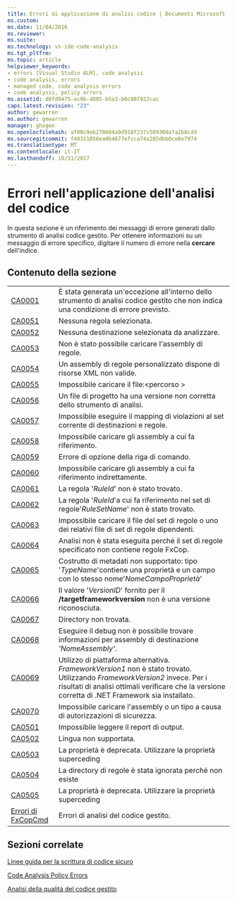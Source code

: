 ```yaml
---
title: Errori di applicazione di analisi codice | Documenti Microsoft
ms.custom: 
ms.date: 11/04/2016
ms.reviewer: 
ms.suite: 
ms.technology: vs-ide-code-analysis
ms.tgt_pltfrm: 
ms.topic: article
helpviewer_keywords:
- errors [Visual Studio ALM], code analysis
- code analysis, errors
- managed code, code analysis errors
- code analysis, policy errors
ms.assetid: d8fd9475-ac9b-4085-b5a3-b0c807922cac
caps.latest.revision: "23"
author: gewarren
ms.author: gewarren
manager: ghogen
ms.openlocfilehash: af00c9eb270604a9d918f237c50930da7a2b8cdd
ms.sourcegitcommit: f40311056ea0b4677efcca74a285dbb0ce0e7974
ms.translationtype: MT
ms.contentlocale: it-IT
ms.lasthandoff: 10/31/2017
---
```

# <a name="code-analysis-application-errors"></a>Errori nell'applicazione dell'analisi del codice
In questa sezione è un riferimento dei messaggi di errore generati dallo strumento di analisi codice gestito. Per ottenere informazioni su un messaggio di errore specifico, digitare il numero di errore nella **cercare** dell'indice.  
  
## <a name="in-this-section"></a>Contenuto della sezione  
  
|||  
|-|-|  
|[CA0001](ca0001.md)|È stata generata un'eccezione all'interno dello strumento di analisi codice gestito che non indica una condizione di errore previsto.|  
|[CA0051](ca0051.md)|Nessuna regola selezionata.|  
|[CA0052](ca0052.md)|Nessuna destinazione selezionata da analizzare.|  
|[CA0053](ca0053.md)|Non è stato possibile caricare l'assembly di regole.|  
|[CA0054](ca0054.md)|Un assembly di regole personalizzato dispone di risorse XML non valide.|  
|[CA0055](ca0055.md)|Impossibile caricare il file:\<percorso >|  
|[CA0056](ca0056.md)|Un file di progetto ha una versione non corretta dello strumento di analisi.|  
|[CA0057](ca0057.md)|Impossibile eseguire il mapping di violazioni al set corrente di destinazioni e regole.|  
|[CA0058](ca0058.md)|Impossibile caricare gli assembly a cui fa riferimento.|  
|[CA0059](ca0059.md)|Errore di opzione della riga di comando.|  
|[CA0060](ca0060.md)|Impossibile caricare gli assembly a cui fa riferimento indirettamente.|  
|[CA0061](ca0061.md)|La regola '*RuleId*' non è stato trovato.|  
|[CA0062](ca0062.md)|La regola '*RuleId*'a cui fa riferimento nel set di regole'*RuleSetName*' non è stato trovato.|  
|[CA0063](ca0063.md)|Impossibile caricare il file del set di regole o uno dei relativi file di set di regole dipendenti.|  
|[CA0064](ca0064.md)|Analisi non è stata eseguita perché il set di regole specificato non contiene regole FxCop.|  
|[CA0065](ca0065.md)|Costrutto di metadati non supportato: tipo '*TypeName*'contiene una proprietà e un campo con lo stesso nome'*NomeCampoProprietà*'|  
|[CA0066](ca0066.md)|Il valore '*VersionID*' fornito per il **/targetframeworkversion** non è una versione riconosciuta.|  
|[CA0067](ca0067.md)|Directory non trovata.|  
|[CA0068](ca0068.md)|Eseguire il debug non è possibile trovare informazioni per assembly di destinazione *'NomeAssembly'*.|  
|[CA0069](ca0069.md)|Utilizzo di piattaforma alternativa. *FrameworkVersion1* non è stato trovato. Utilizzando *FrameworkVersion2* invece. Per i risultati di analisi ottimali verificare che la versione corretta di .NET Framework sia installato.|  
|[CA0070](ca0070.md)|Impossibile caricare l'assembly o un tipo a causa di autorizzazioni di sicurezza.|  
|[CA0501](ca0501.md)|Impossibile leggere il report di output.|  
|[CA0502](ca0502.md)|Lingua non supportata.|  
|[CA0503](ca0503.md)|La proprietà è deprecata. Utilizzare la proprietà superceding|  
|[CA0504](ca0504.md)|La directory di regole è stata ignorata perché non esiste|  
|[CA0505](ca0505.md)|La proprietà è deprecata. Utilizzare la proprietà superceding|  
|[Errori di FxCopCmd](fxcopcmd-errors.md)|Errori di analisi del codice gestito.|  
  
## <a name="related-sections"></a>Sezioni correlate  
 [Linee guida per la scrittura di codice sicuro](http://msdn.microsoft.com/en-us/9892fd19-45cd-44b6-9fa8-10f1b5cb6ea4)  

 [Code Analysis Policy Errors](../code-quality/code-analysis-policy-errors.md)  
  
 [Analisi della qualità del codice gestito](../code-quality/analyzing-managed-code-quality-by-using-code-analysis.md)  
  
